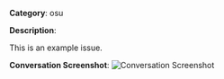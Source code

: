 **Category**: osu <!-- osu/mal/mml/other -->

**Description**:

This is an example issue.

<!-- If your report is a bug that happens in chat: -->
**Conversation Screenshot**:
![Conversation Screenshot](https://i.gyazo.com/f9c1780df3e09c17885c875786371955.png)